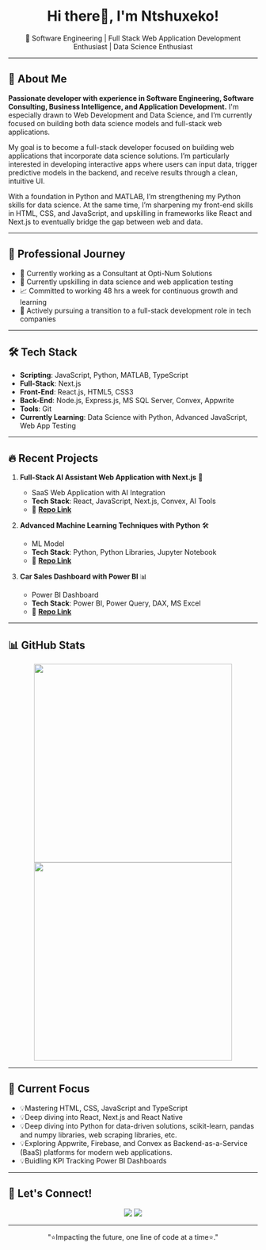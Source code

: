 <h1 align="center">Hi there👋, I'm Ntshuxeko!</h1>
<p align="center">
🚀 Software Engineering | Full Stack Web Application Development Enthusiast | Data Science Enthusiast
</p>

---

## 🚀 About Me  
**Passionate developer with experience in Software Engineering, Software Consulting, Business Intelligence, and Application Development.** I'm especially drawn to Web Development and Data Science, and I’m currently focused on building both data science models and full-stack web applications.

My goal is to become a full-stack developer focused on building web applications that incorporate data science solutions. I’m particularly interested in developing interactive apps where users can input data, trigger predictive models in the backend, and receive results through a clean, intuitive UI.

With a foundation in Python and MATLAB, I’m strengthening my Python skills for data science. At the same time, I’m sharpening my front-end skills in HTML, CSS, and JavaScript, and upskilling in frameworks like React and Next.js to eventually bridge the gap between web and data.

---

## 💼 Professional Journey
- 🏢 Currently working as a Consultant at Opti-Num Solutions
- 🔄 Currently upskilling in data science and web application testing
- 📈 Committed to working 48 hrs a week for continuous growth and learning
- 🎯 Actively pursuing a transition to a full-stack development role in tech companies
  
---

## 🛠 Tech Stack

- **Scripting**: JavaScript, Python, MATLAB, TypeScript
- **Full-Stack**: Next.js
- **Front-End**: React.js, HTML5, CSS3
- **Back-End**: Node.js, Express.js, MS SQL Server, Convex, Appwrite
- **Tools**: Git
- **Currently Learning**: Data Science with Python, Advanced JavaScript, Web App Testing

---

## 🔥 Recent Projects 

1. **Full-Stack AI Assistant Web Application with Next.js** 🤖  
   - SaaS Web Application with AI Integration  
   - **Tech Stack**: React, JavaScript, Next.js, Convex, AI Tools  
   - 🔗 [**Repo Link**](https://github.com/NtshuxieGitHub/AI-Assistant-App)  

2. **Advanced Machine Learning Techniques with Python** 🛠  
   - ML Model  
   - **Tech Stack**: Python, Python Libraries, Jupyter Notebook  
   - 🔗 [**Repo Link**](https://github.com/NtshuxieGitHub/Home-Price-Prediction-Model-in-Python)  

3. **Car Sales Dashboard with Power BI** 📊  
   - Power BI Dashboard  
   - **Tech Stack**: Power BI, Power Query, DAX, MS Excel  
   - 🔗 [**Repo Link**](https://github.com/NtshuxieGitHub/Car-Sales-Dashboard)  

---

## 📊 GitHub Stats  
<p align="center">
  <img src="https://github-readme-stats.vercel.app/api?username=NtshuxieGitHub&show_icons=true&theme=tokyonight" width="400"/>
  <img src="https://github-readme-streak-stats.herokuapp.com/?user=NtshuxieGitHub&theme=tokyonight" width="400"/>
</p>

---

## 🎯 Current Focus  
- 💡Mastering HTML, CSS, JavaScript and TypeScript
- 💡Deep diving into React, Next.js and React Native
- 💡Deep diving into Python for data-driven solutions, scikit-learn, pandas and numpy libraries, web scraping libraries, etc.
- 💡Exploring Appwrite, Firebase, and Convex as Backend-as-a-Service (BaaS) platforms for modern web applications.
- 💡Buidling KPI Tracking Power BI Dashboards

---

## 🤝 Let's Connect!  
<p align="center">
<a href="https://www.linkedin.com/in/ntshuxeko-mathebula/"><img src="https://img.shields.io/badge/LinkedIn-%230077B5.svg?style=for-the-badge&logo=linkedin&logoColor=white"/></a>  
<a href="mailto:ntshuxekom@ncmatpro.com"><img src="https://img.shields.io/badge/Email-%23D14836.svg?style=for-the-badge&logo=gmail&logoColor=white"/></a>  
</p>

---
<p align="center">"⭐Impacting the future, one line of code at a time⭐."</p>
